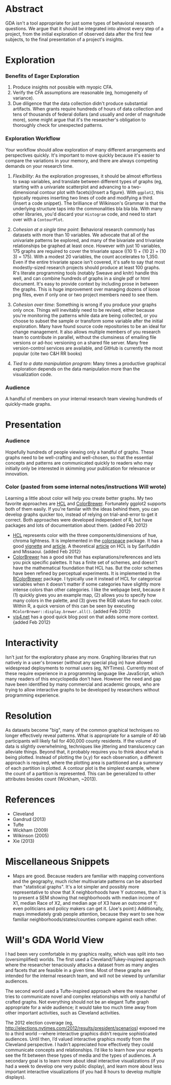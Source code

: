 Abstract
================================================================
GDA isn't a tool appropriate for just some types of behavioral research questions.  We argue that it should be integrated into almost every step of a project, from the initial exploration of observed data after the first few subjects, to the final presentation of a project's insights.

Exploration
================================================================

### Benefits of Eager Exploration
 1. Produce insights not possible with myopic CFA.
 1. Verify the CFA assumptions are reasonable (eg, homogeneity of variance).
 1. Due diligence that the data collection didn't produce substantial artifacts.  When grants require hundreds of hours of data collection and tens of thousands of federal dollars (and usually and order of magnitude more), some might argue that it's the researcher's obligation to thoroughly check for unexpected patterns.
 
 
### Exploration Workflow
Your workflow should allow exploration of many different arrangements and perspectives quickly.  It's important to move quickly because it's easier to compare the variations in your memory, and there are always competing demands on your research time.  

1. *Flexibility*: As the exploration progresses, it should be almost effortless to swap variables, and translate between different types of graphs (eg, starting 
with a univariate scatterplot and advancing to a two-dimensional contour plot with facets){Insert a figure}.  With `ggplot2`, this typically requires inserting two lines of code and modifying a third. {Insert a code snippet}.  The brilliance of Wilkinson's Grammar is that the underlying structure taps into the commonalities bla bla bla. With many other libraries, you'd discard your `Histogram` code, and need to start over with a `ContourPlot`.   

1. *Cohesion at a single time point*: Behavioral research commonly has datasets with more than 10 variables.  We advocate that all of the univariate patterns be explored, and many of the bivariate and trivariate relationships be graphed at least once.  However with just 10 variables, 175 graphs are required to cover the trivariate space ((10 1) + (10 2) + (10 3) = 175).  With a modest 20 variables, the count accelerates to 1,350.  Even if the entire trivariate space isn't covered, it's safe to say that most modestly-sized research projects should produce at least 100 graphs.  R's literate programming tools (notably Sweave and knitr) handle this well, and can combine hundreds of graphs in a single pdf or html document.  It's easy to provide context by including prose in between the graphs.  This is huge improvement over managing dozens of loose png files, even if only one or two project members need to see them.

1. *Cohesion over time*: Something is wrong if you produce your graphs only once.  Things will inevitably need to be revised, either because you're monitoring the patterns while data are being collected, or you choose to subset the sample or transform some variable after the initial exploration.  Many have found source code repositories to be an ideal for change management.  It also allows multiple members of you research team to contribute in parallel, without the clumsiness of emailing file versions or ad-hoc versioning on a shared file server.  Many free version-control services are available, and GitHub is currently the most popular (cite two C&H RR books)

1. *Tied to a data manipulation program*:  Many times a productive graphical exploration depends on the data manipulation more than the visualization code.

### Audience
A handful of members on your internal research team viewing hundreds of quickly-made graphs.  
 
Presentation
================================================================

### Audience
Hopefully hundreds of people viewing only a handful of graphs.  These graphs need to be well-crafting and well-chosen, so that the essential concepts and patterns are communicated quickly to readers who may initially only be interested in skimming your publication for relevance or innovation.

### Color (pasted from some internal notes/instructions Will wrote)
Learning a little about color will help you create better graphs. My two favorite approaches are [HCL](http://tristen.ca/hcl-picker) and [ColorBrewer](http://colorbrewer2.org/).  Fortunately ggplot2 supports both of them easily.  If you're familar with the ideas behind them, you can develop graphs quicker too, instead of relying on trial-and-error to get it correct.  Both approaches were developed independent of R, but have packages and lots of documentation about them. {added Feb 2012}
 * [HCL](http://tristen.ca/hcl-picker) represents color with the three components/dimensions of hue, chroma lightness.  It is implemented in the [colorspace](http://cran.r-project.org/web/packages/colorspace/) package. It has a good [vignette](http://cran.r-project.org/web/packages/colorspace/vignettes/hcl-colors.pdf) and [article](http://www.sciencedirect.com/science/article/pii/S0167947308005549).  A theoretical [article](http://mmir.doc.ic.ac.uk/mmir2005/CameraReadyMissaoui.pdf) on HCL is by Sarifuddin and Missaoui. {added Feb 2012}
 * [ColorBrewer](http://colorbrewer2.org/) has a good site that has explanations/references and lets you pick specific palettes.  It has a finite set of schemes, and doesn't have the mathematical foundation that HCL has.  But the color schemes have been refined by perceptual experiments.  It is implemented in the [RColorBrewer](http://cran.r-project.org/web/packages/RColorBrewer/) package. I typically use it instead of HCL for categorical variables when it doesn't matter if some categories have slightly more intense colors than other categories.  I like the webpage best, because it (1) quickly gives you an example map, (2) allows you to specify how many colors in the palette, and (3) gives the RGB values for each color.  Within R, a quick version of this can be seen by executing `RColorBrewer::display.brewer.all()`. {added Feb 2012}
 * [vis4.net](http://vis4.net/blog/posts/avoid-equidistant-hsv-colors/) has a good quick blog post on  that adds some more context. {added Feb 2012}


Interactivity
================================================================
Isn't just for the exploratory phase any more.  Graphing libraries that run natively in a user's browser (without any special plug in) have allowed widespread deployments to normal users (eg, NYTimes).  Currently most of these require experience in a programming language like JavaScript, which many readers of this encyclopedia don't have.  However the need and gap have been identified by many commercial and academic groups, who are trying to allow interactive graphs to be developed by researchers without programming experience.

Resolution
================================================================
As datasets become "big", many of the common graphical techniques no longer effectively reveal patterns.  What is appropriate for a sample of 40 lab participants will likely fail for 400,000 county residents. If the volume of data is slightly overwhelming, techniques like jittering and translucency can alleviate things.  Beyond that, it probably requires you to think about what is being plotted.  Instead of plotting the (x,y) for each observation, a different approach is required, where the plotting area is partitioned and a summary of each partition is plotted.  A contour plot is the simplest example, where the count of a partition is represented.  This can be generalized to other attributes besides count (Wickham, ~2013).

References
================================================================
* Cleveland
* Gandrud (2013)
* Tufte
* Wickham (2009)
* Wilkinson (2005)
* Xie (2013)

Miscellaneous Snippets
================================================================
* Maps are good.  Because readers are familiar with mapping conventions and the geography, much richer multivariate patterns can be absorbed than "statistical graphs".  It's a lot simpler and possibly more representative to show that X neighborhoods have Y outcomes, than it is to present a SEM showing that neighborhoods with median income of X1, median Race of X2, and median age of X3 have an outcome of Y; even politicians and policy makers can get it.  (Joe's point:) Additionally, maps immediately grab people attention, because they want to see how familiar neighborhoods/states/counties compare against each other.

Will's GDA World View
================================================================
I had been very comfortable in my graphics reality, which was split into two (oversimplified) worlds.  The first used a Cleveland/Tukey-inspired approach where the researcher tenaciously attacks a dataset from as many angles and facets that are feasible in a given time.  Most of these graphs are intended for the internal research team, and will not be viewed by unfamiliar audiences.  

The second world used a Tufte-inspired approach where the researcher tries to communicate novel and complex relationships with only a handful of crafted graphs.  Not everything should not be an elegant Tufte graph appropriate for a wide audience; it would take too much time away from other important activities, such as Cleveland activities.

The 2012 election coverage (eg, http://elections.nytimes.com/2012/results/president/scenarios) exposed me to a third world --where interactive graphics didn’t require sophisticated audiences.  Until then, I’d valued interactive graphics mostly from the Cleveland perspective.  I hadn’t appreciated how effectively they could communicate concepts and relationships.  I’d like to learn how your experts see the fit between these types of media and the types of audiences.  A secondary goal is to learn more about ideal interactive visualizations (if you had a week to develop one very public display), and learn more about less important interactive visualizations (if you had 8 hours to develop multiple displays).

